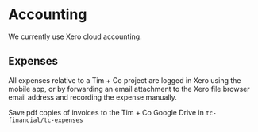 # Accounting

We currently use Xero cloud accounting.

## Expenses

All expenses relative to a Tim + Co project are logged in Xero using the mobile app, or by forwarding an email attachment to the Xero file browser email address and recording the expense manually.

Save pdf copies of invoices to the Tim + Co Google Drive in ```tc-financial/tc-expenses```

